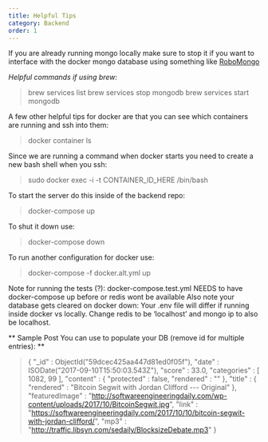 ```yaml
---
title: Helpful Tips
category: Backend
order: 1
---
```


If you are already running mongo locally make sure to stop it if you want to interface with the docker mongo database using something like [RoboMongo](https://robomongo.org/)

*Helpful commands if using brew:*
>brew services list
>brew services stop mongodb
>brew services start mongodb

A few other helpful tips for docker are that you can see which containers are running and ssh into them:
>docker container ls

Since we are running a command when docker starts you need to create a new bash shell when you ssh:

>sudo docker exec -i -t CONTAINER_ID_HERE  /bin/bash

To start the server do this inside of the backend repo:

>docker-compose up

To shut it down use:

>docker-compose down

To run another configuration for docker use:

>docker-compose -f  docker.alt.yml  up

Note for running the tests (?):
docker-compose.test.yml NEEDS to have docker-compose up before or redis wont be available
Also note your database gets cleared on docker down:
Your .env file will differ if running inside docker vs locally.  Change redis to be ‘localhost’ and mongo ip to also be localhost.

** Sample Post You can use to populate your DB (remove id for multiple entries): **

>{
    "_id" : ObjectId("59dcec425aa447d81ed0f05f"),
    "date" : ISODate("2017-09-10T15:50:03.543Z"),
    "score" : 33.0,
    "categories" : [
        1082,
        99
    ],
    "content" : {
        "protected" : false,
        "rendered" : ""
    },
    "title" : {
        "rendered" : "Bitcoin Segwit with Jordan Clifford --- Original"
    },
    "featuredImage" : "http://softwareengineeringdaily.com/wp-content/uploads/2017/10/BitcoinSegwit.jpg",
    "link" : "https://softwareengineeringdaily.com/2017/10/10/bitcoin-segwit-with-jordan-clifford/",
    "mp3" : "http://traffic.libsyn.com/sedaily/BlocksizeDebate.mp3"
}
